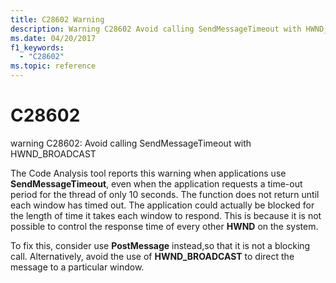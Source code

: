 ```yaml
---
title: C28602 Warning
description: Warning C28602 Avoid calling SendMessageTimeout with HWND_BROADCAST.
ms.date: 04/20/2017
f1_keywords: 
  - "C28602"
ms.topic: reference
---
```


# C28602


warning C28602: Avoid calling SendMessageTimeout with HWND\_BROADCAST

The Code Analysis tool reports this warning when applications use **SendMessageTimeout**, even when the application requests a time-out period for the thread of only 10 seconds. The function does not return until each window has timed out. The application could actually be blocked for the length of time it takes each window to respond. This is because it is not possible to control the response time of every other **HWND** on the system.

To fix this, consider use **PostMessage** instead,so that it is not a blocking call. Alternatively, avoid the use of **HWND\_BROADCAST** to direct the message to a particular window.

